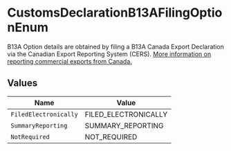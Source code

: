 # CustomsDeclarationB13AFilingOptionEnum

B13A Option details are obtained by filing a B13A Canada Export Declaration via the Canadian Export Reporting System (CERS). 
<a href="https://www.cbsa-asfc.gc.ca/services/export/guide-eng.html" target="_blank" rel="noopener noreferrer"> More information on reporting commercial exports from Canada. </a>


## Values

| Name                  | Value                 |
| --------------------- | --------------------- |
| `FiledElectronically` | FILED_ELECTRONICALLY  |
| `SummaryReporting`    | SUMMARY_REPORTING     |
| `NotRequired`         | NOT_REQUIRED          |